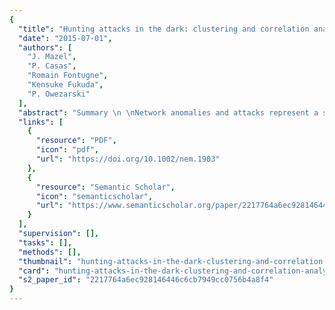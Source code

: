 ```yaml
---
{
  "title": "Hunting attacks in the dark: clustering and correlation analysis for unsupervised anomaly detection",
  "date": "2015-07-01",
  "authors": [
    "J. Mazel",
    "P. Casas",
    "Romain Fontugne",
    "Kensuke Fukuda",
    "P. Owezarski"
  ],
  "abstract": "Summary \n \nNetwork anomalies and attacks represent a serious challenge to ISPs, who need to cope with an increasing number of unknown events that put their networks' integrity at risk. Most of the network anomaly detection systems proposed so far employ a supervised strategy to accomplish their task, using either signature-based detection methods or supervised-learning techniques. The former fails to detect unknown anomalies, exposing the network to severe consequences; the latter requires labeled traffic, which is difficult and expensive to produce. In this paper, we introduce a powerful unsupervised approach to detect and characterize network anomalies in the dark, that is, without relying on signatures or labeled traffic. Unsupervised detection is accomplished by means of robust clustering techniques, combining subspace clustering with correlation analysis to blindly identify anomalies. To alleviate network operator's post-processing tasks and to speed up the deployment of effective countermeasures, anomaly ranking and characterization are automatically performed on the detected events. The system is extensively tested with real traffic from the Widely Integrated Distributed Environment backbone network, spanning 6years of flows captured from a trans-Pacific link between Japan and the USA, using the MAWILab framework for ground-truth generation. We additionally evaluate the proposed approach with synthetic data, consisting of traffic from an operational network with synthetic attacks. Finally, we compare the performance of the unsupervised detection against different previously used unsupervised detection techniques, as well as against multiple anomaly detectors used in MAWILab. Copyright © 2015 John Wiley & Sons, Ltd.",
  "links": [
    {
      "resource": "PDF",
      "icon": "pdf",
      "url": "https://doi.org/10.1002/nem.1903"
    },
    {
      "resource": "Semantic Scholar",
      "icon": "semanticscholar",
      "url": "https://www.semanticscholar.org/paper/2217764a6ec928146446c6cb7949cc0756b4a8f4"
    }
  ],
  "supervision": [],
  "tasks": [],
  "methods": [],
  "thumbnail": "hunting-attacks-in-the-dark-clustering-and-correlation-analysis-for-unsupervised-anomaly-detection-thumb.jpg",
  "card": "hunting-attacks-in-the-dark-clustering-and-correlation-analysis-for-unsupervised-anomaly-detection-card.jpg",
  "s2_paper_id": "2217764a6ec928146446c6cb7949cc0756b4a8f4"
}
---
```


